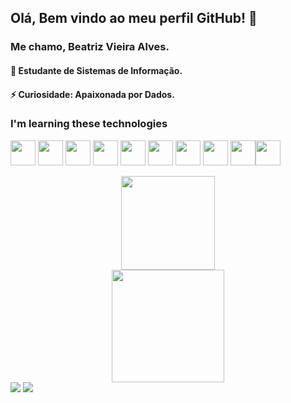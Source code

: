 ## Olá, Bem vindo ao meu perfil GitHub! 👋
### Me chamo, Beatriz Vieira Alves.

<h4> 🌱 Estudante de Sistemas de Informação. </h4>
<h4> ⚡ Curiosidade: Apaixonada por Dados. </h4>

### I'm learning these technologies
<img src="https://cdn.jsdelivr.net/gh/devicons/devicon/icons/git/git-original.svg" width="40" height="40"/> <img src="https://cdn.jsdelivr.net/gh/devicons/devicon/icons/java/java-original.svg" width="40" height="40"/> <img src="https://cdn.jsdelivr.net/gh/devicons/devicon/icons/linux/linux-original.svg" width="40" height="40"/> <img src="https://cdn.jsdelivr.net/gh/devicons/devicon/icons/css3/css3-original.svg" width="40" height="40"/> <img src="https://cdn.jsdelivr.net/gh/devicons/devicon/icons/html5/html5-original.svg" width="40" height="40"/> <img src="https://cdn.jsdelivr.net/gh/devicons/devicon/icons/javascript/javascript-original.svg" width="40" height="40"/> 
<img src="https://cdn.jsdelivr.net/gh/devicons/devicon/icons/mysql/mysql-original.svg" width="40" height="40"/> <img src="https://cdn.jsdelivr.net/gh/devicons/devicon/icons/nestjs/nestjs-plain.svg" width="40" height="40"/> <img src="https://cdn.jsdelivr.net/gh/devicons/devicon/icons/npm/npm-original-wordmark.svg" width="40" height="40"/><img src="https://cdn.jsdelivr.net/gh/devicons/devicon/icons/python/python-original.svg" width="40" height="40"/>

<div align="center">
<a href="https://github.com/trizalves">
<img height="150em" src="https://github-readme-stats.vercel.app/api/top-langs/?username=trizalves&layout=compact&langs_count=7&theme=dracula"/>
  </div>
  <div align="center">
<img height="180em" src="https://github-readme-stats.vercel.app/api?username=trizalves&show_icons=true&theme=dracula&include_all_commits=true&count_private=true"/>
  </div>

<div>
<a href="https://instagram.com/trizvieiraa" target="_blank"><img src="https://img.shields.io/badge/-Instagram-%23E4405F?style=for-the-badge&logo=instagram&logoColor=white" target="_blank"></a>
<a href = "mailto:contato@beatrizcontacts"><img src="https://img.shields.io/badge/Gmail-D14836?style=for-the-badge&logo=gmail&logoColor=white" target="_blank"></a>
</div>
  
    
<!--
**trizalves/trizalves** is a ✨ _special_ ✨ repository because its `README.md` (this file) appears on your GitHub profile.

